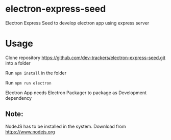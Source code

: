 # electron-express-seed
Electron Express Seed to develop electron app using express server

# Usage

Clone repository https://github.com/dev-trackers/electron-express-seed.git into a folder

Run `npm install` in the folder

Run `npm run electron`

Electron App needs Electron Packager to package as Development dependency

## Note:

NodeJS has to be installed in the system. Download from https://www.nodejs.org
